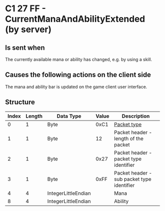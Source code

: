 # C1 27 FF - CurrentManaAndAbilityExtended (by server)

## Is sent when

The currently available mana or ability has changed, e.g. by using a skill.

## Causes the following actions on the client side

The mana and ability bar is updated on the game client user interface.

## Structure

| Index | Length | Data Type | Value | Description |
|-------|--------|-----------|-------|-------------|
| 0 | 1 |   Byte   | 0xC1  | [Packet type](PacketTypes.md) |
| 1 | 1 |    Byte   |   12   | Packet header - length of the packet |
| 2 | 1 |    Byte   | 0x27  | Packet header - packet type identifier |
| 3 | 1 |    Byte   | 0xFF  | Packet header - sub packet type identifier |
| 4 | 4 | IntegerLittleEndian |  | Mana |
| 8 | 4 | IntegerLittleEndian |  | Ability |